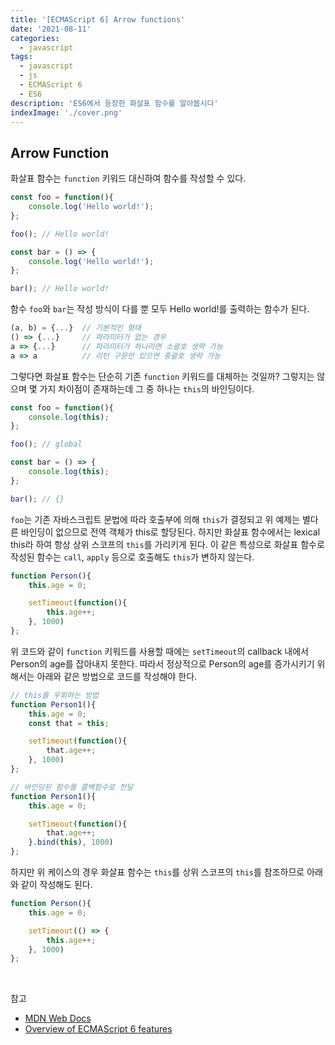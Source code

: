 ```yaml
---
title: '[ECMAScript 6] Arrow functions'
date: '2021-08-11'
categories:
  - javascript
tags:
  - javascript
  - js
  - ECMAScript 6
  - ES6
description: 'ES6에서 등장한 화살표 함수를 알아봅시다'
indexImage: './cover.png'
---
```


## Arrow Function   

화살표 함수는 ```function``` 키워드 대신하여 함수를 작성할 수 있다. 

``` js
const foo = function(){
	console.log('Hello world!');
};

foo(); // Hello world!

const bar = () => {
	console.log('Hello world!');
};

bar(); // Hello world!
```

함수 ```foo```와 ```bar```는 작성 방식이 다를 뿐 모두 Hello world!를 출력하는 함수가 된다. 

``` js
(a, b) = {...}  // 기본적인 형태
() => {...}     // 파라미터가 없는 경우
a => {...}      // 파라미터가 하나라면 소괄호 생략 가능
a => a          // 리턴 구문만 있으면 중괄호 생략 가능
```

그렇다면 화살표 함수는 단순히 기존 ```function``` 키워드를 대체하는 것일까? 
그렇지는 않으며 몇 가지 차이점이 존재하는데 그 중 하나는 ```this```의 바인딩이다. 

``` js
const foo = function(){
	console.log(this);
};

foo(); // global

const bar = () => {
	console.log(this);
};

bar(); // {}
```

```foo```는 기존 자바스크립트 문법에 따라 호출부에 의해 ```this```가 결정되고 위 예제는 별다른 바인딩이 없으므로 전역 객체가 this로 할당된다. 
하지만 화살표 함수에서는 lexical this라 하여 항상 상위 스코프의 ```this```를 가리키게 된다. 
이 같은 특성으로 화살표 함수로 작성된 함수는 ```call```, ```apply``` 등으로 호출해도 ```this```가 변하지 않는다.

``` js
function Person(){
	this.age = 0;

	setTimeout(function(){
		this.age++;
	}, 1000)
};
```

위 코드와 같이 ```function``` 키워드를 사용할 때에는 ```setTimeout```의 callback 내에서 Person의 age를 잡아내지 못한다. 
따라서 정상적으로 Person의 age를 증가시키기 위해서는 아래와 같은 방법으로 코드를 작성해야 한다. 

``` js
// this를 우회하는 방법
function Person1(){
	this.age = 0;
	const that = this;

	setTimeout(function(){
		that.age++;
	}, 1000)
};

// 바인딩된 함수를 콜백함수로 전달
function Person1(){
	this.age = 0;

	setTimeout(function(){
		that.age++;
	}.bind(this), 1000)
};
```

하지만 위 케이스의 경우 화살표 함수는 ```this```를 상위 스코프의 ```this```를 참조하므로 아래와 같이 작성해도 된다.

``` js
function Person(){
	this.age = 0;

	setTimeout(() => {
		this.age++;
	}, 1000)
};
```

<br/>

참고
- [MDN Web Docs](https://developer.mozilla.org/ko/)
- [Overview of ECMAScript 6 features](https://github.com/lukehoban/es6features)